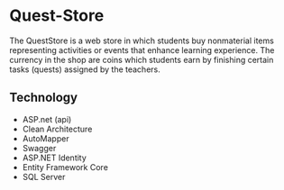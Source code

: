 # Quest-Store

The QuestStore is a web store in which students buy nonmaterial items representing activities or events that enhance learning experience. The currency in the shop are coins which students earn by finishing certain tasks (quests) assigned by the teachers.

## Technology 

- ASP.net (api)
- Clean Architecture
- AutoMapper
- Swagger
- ASP.NET Identity
- Entity Framework Core
- SQL Server
